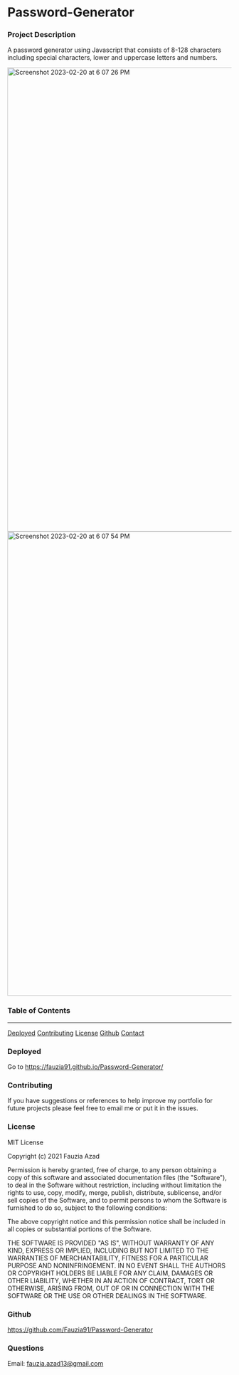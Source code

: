 # Password-Generator

### Project Description

A password generator using Javascript that consists of 8-128 characters including special characters, lower and uppercase letters and numbers.

<img width="1043" alt="Screenshot 2023-02-20 at 6 07 26 PM" src="https://user-images.githubusercontent.com/123041731/220212023-826b773d-147f-4af4-89a6-7f184e69e0e6.png">

<img width="1044" alt="Screenshot 2023-02-20 at 6 07 54 PM" src="https://user-images.githubusercontent.com/123041731/220211427-3b4628b0-2526-4e0e-999e-24d6edff751d.png">
    

### Table of Contents
***

[Deployed](#deployed)
[Contributing](#contributing)
[License](#license)
[Github](#github)
[Contact](#contact) 

### Deployed

Go to https://fauzia91.github.io/Password-Generator/


### Contributing

If you have suggestions or references to help improve my portfolio for future projects please feel free to email me or put it in the issues.  

### License

MIT License

Copyright (c) 2021 Fauzia Azad

Permission is hereby granted, free of charge, to any person obtaining a copy
of this software and associated documentation files (the "Software"), to deal
in the Software without restriction, including without limitation the rights
to use, copy, modify, merge, publish, distribute, sublicense, and/or sell
copies of the Software, and to permit persons to whom the Software is
furnished to do so, subject to the following conditions:

The above copyright notice and this permission notice shall be included in all
copies or substantial portions of the Software.

THE SOFTWARE IS PROVIDED "AS IS", WITHOUT WARRANTY OF ANY KIND, EXPRESS OR
IMPLIED, INCLUDING BUT NOT LIMITED TO THE WARRANTIES OF MERCHANTABILITY,
FITNESS FOR A PARTICULAR PURPOSE AND NONINFRINGEMENT. IN NO EVENT SHALL THE
AUTHORS OR COPYRIGHT HOLDERS BE LIABLE FOR ANY CLAIM, DAMAGES OR OTHER
LIABILITY, WHETHER IN AN ACTION OF CONTRACT, TORT OR OTHERWISE, ARISING FROM,
OUT OF OR IN CONNECTION WITH THE SOFTWARE OR THE USE OR OTHER DEALINGS IN THE
SOFTWARE.

### Github

https://github.com/Fauzia91/Password-Generator 

### Questions

Email: fauzia.azad13@gmail.com
